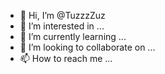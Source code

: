 - 👋 Hi, I’m @TuzzzZuz
- 👀 I’m interested in ...
- 🌱 I’m currently learning ...
- 💞️ I’m looking to collaborate on ...
- 📫 How to reach me ...

<!---
TuzzzZuz/TuzzzZuz is a ✨ special ✨ repository because its `README.md` (this file) appears on your GitHub profile.
You can click the Preview link to take a look at your changes.
--->
